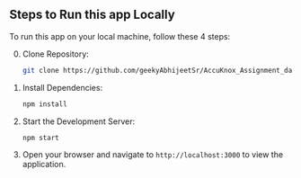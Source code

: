 ## Steps to Run this app Locally

To run this app on your local machine, follow these 4 steps:

0. Clone Repository:
   ```bash
   git clone https://github.com/geekyAbhijeetSr/AccuKnox_Assignment_dashboard.git
   ```

1. Install Dependencies:
   ```bash
   npm install
   ```

2. Start the Development Server:
   ```bash
   npm start
   ```

3. Open your browser and navigate to `http://localhost:3000` to view the application.
